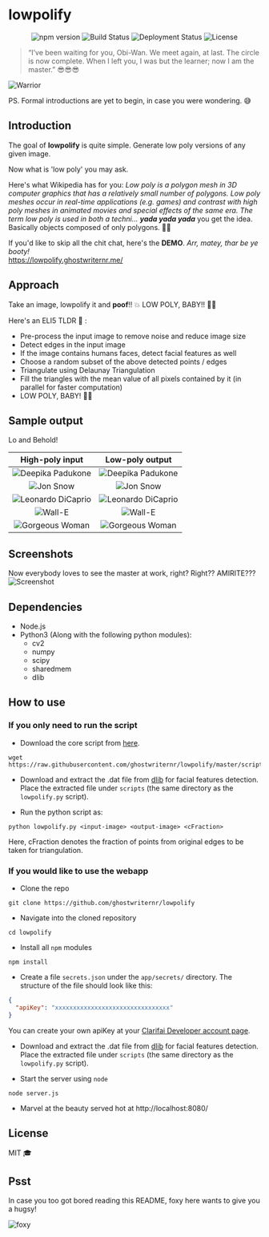 # lowpolify

<p align="center">
  <img src="https://img.shields.io/npm/v/npm.svg?maxAge=2592000" alt="npm version">

  <img src="https://travis-ci.org/ghostwriternr/lowpolify.svg?branch=master" alt="Build Status">

  <img src="https://heroku-badge.herokuapp.com/?app=lowpolify" alt="Deployment Status">

  <img src="https://img.shields.io/npm/l/express.svg" alt="License">
</p>

> “I’ve been waiting for you, Obi-Wan. We meet again, at last. The circle is now complete. When I left you, I was but the learner; now I am the master.” :sunglasses::sunglasses::sunglasses:

![Warrior](images/welcome.gif "Warrior")

PS. Formal introductions are yet to begin, in case you were wondering. :sweat_smile:  

## Introduction
The goal of __lowpolify__ is quite simple. Generate low poly versions of any given image.

Now what is 'low poly' you may ask.

Here's what Wikipedia has for you: _Low poly is a polygon mesh in 3D computer graphics that has a relatively small number of polygons. Low poly meshes occur in real-time applications (e.g. games) and contrast with high poly meshes in animated movies and special effects of the same era. The term low poly is used in both a techni..._ **_yada yada yada_** you get the idea. Basically objects composed of only polygons. :information_desk_person::information_desk_person:  

If you'd like to skip all the chit chat, here's the **DEMO**. _Arr, matey, thar be ye booty!_  
https://lowpolify.ghostwriternr.me/

## Approach
Take an image, lowpolify it and **poof**!! :boom: LOW POLY, BABY!! :dancer::dancer:  

Here's an ELI5 TLDR :baby: :
- Pre-process the input image to remove noise and reduce image size
- Detect edges in the input image
- If the image contains humans faces, detect facial features as well
- Choose a random subset of the above detected points / edges
- Triangulate using Delaunay Triangulation
- Fill the triangles with the mean value of all pixels contained by it (in parallel for faster computation)
- LOW POLY, BABY! :dancer::dancer:  

## Sample output
Lo and Behold!

| High-poly input | Low-poly output |
| :---: |:---:|
| ![Deepika Padukone](images/Deepika-In.jpg) | ![Deepika Padukone](images/Deepika-Out.jpg) |
| ![Jon Snow](images/Jon-In.jpg) | ![Jon Snow](images/Jon-Out.jpg) |
| ![Leonardo DiCaprio](images/Leo-In.jpg) | ![Leonardo DiCaprio](images/Leo-Out.jpg) |
| ![Wall-E](images/Wall-E-In.jpg) | ![Wall-E](images/Wall-E-Out.jpg) |
| ![Gorgeous Woman](images/Woman-In.jpg) | ![Gorgeous Woman](images/Woman-Out.jpg) |

## Screenshots
Now everybody loves to see the master at work, right? Right?? AMIRITE???  
![Screenshot](images/Screenshot.png "Screenshot")

## Dependencies
- Node.js
- Python3 (Along with the following python modules):
    + cv2
    + numpy
    + scipy
    + sharedmem
    + dlib

## How to use
### If you only need to run the script
- Download the core script from [here](https://raw.githubusercontent.com/ghostwriternr/lowpolify/master/scripts/lowpolify.py).
```Shell
wget https://raw.githubusercontent.com/ghostwriternr/lowpolify/master/scripts/lowpolify.py
```

- Download and extract the .dat file from [dlib](http://dlib.net/files/shape_predictor_68_face_landmarks.dat.bz2) for facial features detection. Place the extracted file under `scripts` (the same directory as the `lowpolify.py` script).

- Run the python script as:
```Shell
python lowpolify.py <input-image> <output-image> <cFraction>
```
Here, cFraction denotes the fraction of points from original edges to be taken for triangulation.

### If you would like to use the webapp
- Clone the repo
```Shell
git clone https://github.com/ghostwriternr/lowpolify
```

- Navigate into the cloned repository
```Shell
cd lowpolify
```

- Install all `npm` modules
```Shell
npm install
```

- Create a file `secrets.json` under the `app/secrets/` directory. The structure of the file should look like this:
```json
{
  "apiKey": "xxxxxxxxxxxxxxxxxxxxxxxxxxxxxxxx"
}
```
You can create your own apiKey at your [Clarifai Developer account page](https://clarifai.com/developer/account/keys).

- Download and extract the .dat file from [dlib](http://dlib.net/files/shape_predictor_68_face_landmarks.dat.bz2) for facial features detection. Place the extracted file under `scripts` (the same directory as the `lowpolify.py` script).

- Start the server using `node`
```Shell
node server.js
```

- Marvel at the beauty served hot at http://localhost:8080/

## License
MIT :mortar_board:

## Psst
In case you too got bored reading this README, foxy here wants to give you a hugsy!  

<p>
  <img src="images/foxy.gif" alt="foxy" longdesc="https://www.behance.net/gallery/40196323/The-Little-Fox"/>
</p>
